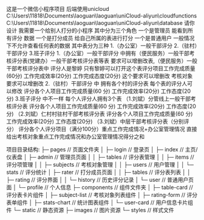 这是一个微信小程序项目 后端使用unicloud C:\Users\11818\Documents\laoguan\laoguan\uniCloud-aliyun\cloudfunctions C:\Users\11818\Documents\laoguan\laoguan\uniCloud-aliyun\database
请你设计 我需要一个给别人打分的小程序 其中分为三个角色 一个是管理员 能看到所有评分 数据 一个是打分成员 给自己所属的表进行打分 一个是普通用户 一般情况下不允许查看任何表的数据 其中表分为三种 1.（办公室）一般干部评分 2.（驻村）干部评分 3.班子评分  1.（办公室）一般干部评分 中拥有（便民服务）一般干部考核评分表(党建办）一般干部考核评分表等表 要求可以增删改表,（便民服务）一般干部考核评分表中 评分人是黎婷 只有黎婷可以打开这个表评分项目工作完成质量(60分) 工作完成效率(20分) 工作完成态度(20分) 这个要求可以增删改 考核对象要求可以增删改
2.（驻村）干部评分 中 拥有各个村的评分表 每个表的评分人可以修改  评分各个人项目工作完成质量(60 分) 工作完成效率(20分) 工作态度(20分)
3.班子评分 中不一样 每个人评分人拥有3个表
（1.刘斌）分管线上一般干部考核评分表   评分各个人项目工作完成质量(60 分) 工作完成效率(20分) 工作态度(20分)
（2.刘斌）仁村村驻村干部考核评分表   评分各个人项目工作完成质量(60 分) 工作完成效率(20分) 工作态度(20分)
（3.刘斌）中层干部考核评分表（分别评分）  评分各个人评分项目（满分100分）重点工作完成情况+办公室管理情况 直接给出考核对象重点工作完成情况和办公室管理情况得分之和


                                                                                                                                     
项目目录结构:
├─ pages                    // 页面文件夹
│  ├─ login                 // 登录页
│  ├─ index                 // 主页/仪表盘
│  ├─ admin                 // 管理员页面
│  │  ├─ tables            // 评分表管理
│  │  ├─ items             // 评分项管理
│  │  ├─ subjects          // 考核对象管理
│  │  ├─ users             // 用户管理
│  │  └─ stats             // 评分统计
│  ├─ rater                 // 打分成员页面
│  │  ├─ tables            // 评分表列表
│  │  ├─ rating            // 评分界面
│  │  └─ history           // 历史评分记录
│  └─ user                  // 普通用户页面
│     └─ profile           // 个人信息
├─ components               // 组件文件夹
│  ├─ table-card           // 评分表卡片组件
│  ├─ subject-list         // 考核对象列表组件
│  ├─ rating-form          // 评分表单组件
│  ├─ stats-chart          // 统计图表组件
│  └─ user-card            // 用户信息卡片组件
└─ static                   // 静态资源
   ├─ images               // 图片资源
   └─ styles               // 样式文件